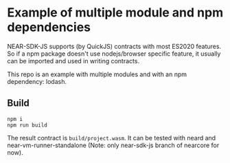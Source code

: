 # Example of multiple module and npm dependencies

NEAR-SDK-JS supports (by QuickJS) contracts with most ES2020 features. So if a npm package doesn't use nodejs/browser specific feature, it usually can be imported and used in writing contracts.

This repo is an example with multiple modules and with an npm dependency: lodash.

## Build
```
npm i
npm run build
```

The result contract is `build/project.wasm`. It can be tested with neard and near-vm-runner-standalone (Note: only near-sdk-js branch of nearcore for now).